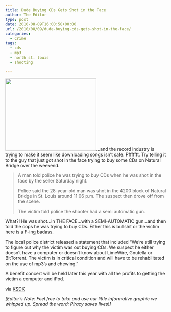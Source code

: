 ```yaml
---
title: Dude Buying CDs Gets Shot in the Face
author: The Editor
type: post
date: 2010-08-09T16:00:58+00:00
url: /2010/08/09/dude-buying-cds-gets-shot-in-the-face/
categories:
  - Crime
tags:
  - cds
  - mp3
  - north st. louis
  - shooting

---
```

<a rel="attachment wp-att-6123" href="http://punchingkitty.com/2010/08/09/dude-buying-cds-gets-shot-in-the-face/buying_cds_gets_you_shot/"><img class="alignright size-full wp-image-6123" title="buying_cds_gets_you_shot" src="http://media.punchingkitty.com/wordpress/2010/08/buying_cds_gets_you_shot.jpg" alt="" width="285" height="228" /></a>&#8230;and the record industry is trying to make it seem like downloading songs isn&#8217;t safe. Pfffffft. Try telling it to the guy that just got shot in the face trying to buy some CDs on Natural Bridge over the weekend.

> A man told police he was trying to buy CDs when he was shot in the face by the seller Saturday night.
> 
> Police said the 28-year-old man was shot in the 4200 block of Natural Bridge in St. Louis around 11:06 p.m. The suspect then drove off from the scene.
> 
> The victim told police the shooter had a semi automatic gun.

What?! He was shot&#8230;in THE FACE&#8230;with a SEMI-AUTOMATIC gun&#8230;and then told the cops he was trying to buy CDs. Either this is bullshit or the victim here is a F-ing badass.

The local police district released a statement that included &#8220;We&#8217;re still trying to figure out why the victim was out buying CDs. We suspect he either doesn&#8217;t have a computer or doesn&#8217;t know about LimeWire, Gnutella or BitTorrent. The victim is in critical condition and will have to be rehabilitated on the use of mp3&#8217;s and chewing.&#8221;

A benefit concert will be held later this year with all the profits to getting the victim a computer and iPod.

via <a href="http://www.ksdk.com/news/local/story.aspx?storyid=210938" target="_blank">KSDK</a>

_[Editor&#8217;s Note: Feel free to take and use our little informative graphic we whipped up. Spread the word: Piracy saves lives!]_